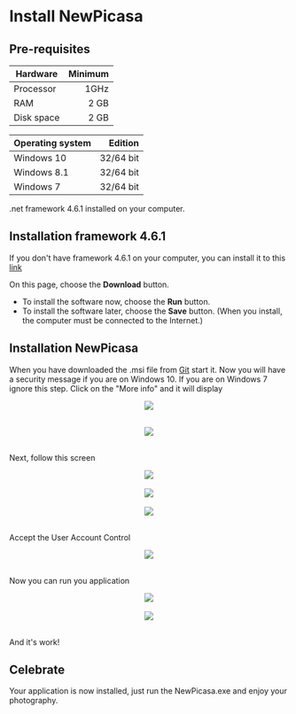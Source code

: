 # Install NewPicasa

## Pre-requisites
| Hardware    | Minimum |
| ----------- | -----:  |
| Processor   | 1GHz    |
| RAM         | 2 GB    |
| Disk space  | 2 GB    |

| Operating system  | Edition    |
| -----------       | ------:    |
| Windows 10        | 32/64 bit  |
| Windows 8.1       | 32/64 bit  |
| Windows 7         | 32/64 bit  |

.net framework 4.6.1 installed on your computer.

## Installation framework 4.6.1
If you don't have framework 4.6.1 on your computer, you can install it to this [link](https://www.microsoft.com/fr-fr/download/details.aspx?id=49981)

On this page, choose the __Download__ button.
- To install the software now, choose the __Run__ button.
- To install the software later, choose the __Save__ button. (When you install, the computer must be connected to the Internet.)

## Installation NewPicasa
When you have downloaded the .msi file from [Git](https://github.com/BenjaminDelacombaz/NewPicasa/tree/master/Install) start it.
Now you will have a security message if you are on Windows 10. If you are on Windows 7 ignore this step.
Click on the "More info" and it will display
<div align="center">
  <img src="../Documentation/img/alert.jpg"/><br><br>

  <img src="../Documentation/img/alertstep2.jpg"/><br><br>

</div>

Next, follow this screen
<div align="center">
  <img src="../Documentation/img/firststep.jpg"/><br><br>
  <img src="../Documentation/img/secondstep.jpg"/><br><br>
  <img src="../Documentation/img/thirdstep.jpg"/><br><br>
</div>

  Accept the User Account Control

<div align="center">
  <img src="../Documentation/img/lastscreen.jpg"/><br><br>
</div>

Now you can run you application

<div align="center">
  <img src="../Documentation/img/launch.jpg"/><br><br>
  <img src="../Documentation/img/work.jpg"/><br><br>
</div>

And it's work!



## Celebrate
Your application is now installed, just run the NewPicasa.exe and enjoy your photography.

